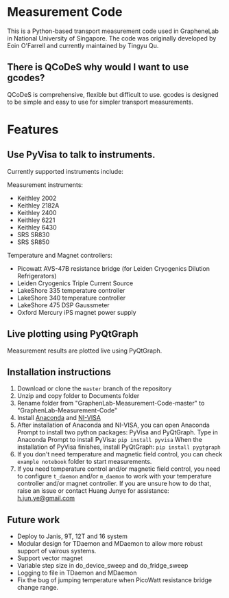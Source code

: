 # Measurement Code

This is a Python-based transport measurement code used in GrapheneLab in National University of Singapore. The code was originally developed by Eoin O'Farrell and currently maintained by Tingyu Qu.

## There is QCoDeS why would I want to use gcodes?

QCoDeS is comprehensive, flexible but difficult to use. gcodes is designed to be simple and easy to use for simpler transport measurements.
# Features
## Use PyVisa to talk to instruments.

Currently supported instruments include:

Measurement instruments:
- Keithley 2002
- Keithley 2182A
- Keithley 2400
- Keithley 6221
- Keithley 6430
- SRS SR830
- SRS SR850

Temperature and Magnet controllers:
- Picowatt AVS-47B resistance bridge (for Leiden Cryogenics Dilution Refrigerators)
- Leiden Cryogenics Triple Current Source
- LakeShore 335 temperature controller
- LakeShore 340 temperature controller
- LakeShore 475 DSP Gaussmeter
- Oxford Mercury iPS magnet power supply

## Live plotting using PyQtGraph
Measurement results are plotted live using PyQtGraph.

## Installation instructions
1. Download or clone the `master` branch of the repository
1. Unzip and copy folder to Documents folder
1. Rename folder from "GraphenLab-Measurement-Code-master" to "GraphenLab-Measurement-Code"
1. Install [Anaconda](https://www.anaconda.com/) and [NI-VISA](https://www.ni.com/en-sg/support/downloads/drivers/download.ni-visa.html#305862)
1. After installation of Anaconda and NI-VISA, you can open Anaconda Prompt to install two python packages: PyVisa and PyQtGraph. Type in Anaconda Prompt to install PyVisa: 
```pip install pyvisa```
When the installation of PyVisa finishes, install PyQtGraph:
```pip install pygtgraph```
1. If you don't need temperature and magnetic field control, you can check `example notebook` folder to start measurements.
1. If you need temperature control and/or magnetic field control, you need to configure `t_daemon` and/or `m_daemon` to work with your temperature controller and/or magnet controller. If you are unsure how to do that, raise an issue or contact Huang Junye for assistance: [h.jun.ye@gmail.com](mailto:h.jun.ye@gmail.com)

## Future work
- Deploy to Janis, 9T, 12T and 16 system
- Modular design for TDaemon and MDaemon to allow more robust support of vairous systems.
- Support vector magnet
- Variable step size in do_device_sweep and do_fridge_sweep
- Logging to file in TDaemon and MDaemon
- Fix the bug of jumping temperature when PicoWatt resistance bridge change range.
